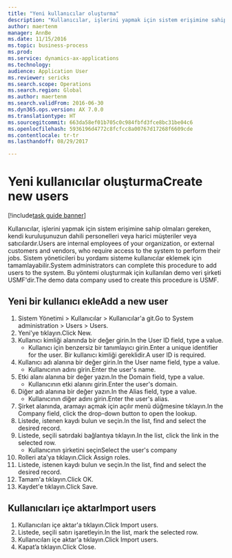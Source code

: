 ```yaml
--- 
title: "Yeni kullanıcılar oluşturma"
description: "Kullanıcılar, işlerini yapmak için sistem erişimine sahip olmaları gereken, kendi kuruluşunuzun dahili personelleri veya harici müşteriler veya satıcılardır."
author: maertenm
manager: AnnBe
ms.date: 11/15/2016
ms.topic: business-process
ms.prod: 
ms.service: dynamics-ax-applications
ms.technology: 
audience: Application User
ms.reviewer: sericks
ms.search.scope: Operations
ms.search.region: Global
ms.author: maertenm
ms.search.validFrom: 2016-06-30
ms.dyn365.ops.version: AX 7.0.0
ms.translationtype: HT
ms.sourcegitcommit: 663da58ef01b705c0c984fbfd3fce8bc31be04c6
ms.openlocfilehash: 5936196d4772c8fcfcc8a00767d17268f6609cde
ms.contentlocale: tr-tr
ms.lasthandoff: 08/29/2017

---
```

# <a name="create-new-users"></a><span data-ttu-id="05953-103">Yeni kullanıcılar oluşturma</span><span class="sxs-lookup"><span data-stu-id="05953-103">Create new users</span></span>

[!include[task guide banner](../../includes/task-guide-banner.md)]

<span data-ttu-id="05953-104">Kullanıcılar, işlerini yapmak için sistem erişimine sahip olmaları gereken, kendi kuruluşunuzun dahili personelleri veya harici müşteriler veya satıcılardır.</span><span class="sxs-lookup"><span data-stu-id="05953-104">Users are internal employees of your organization, or external customers and vendors, who require access to the system to perform their jobs.</span></span> <span data-ttu-id="05953-105">Sistem yöneticileri bu yordamı sisteme kullanıcılar eklemek için tamamlayabilir.</span><span class="sxs-lookup"><span data-stu-id="05953-105">System administrators can complete this procedure to add users to the system.</span></span> <span data-ttu-id="05953-106">Bu yöntemi oluşturmak için kullanılan demo veri şirketi USMF'dir.</span><span class="sxs-lookup"><span data-stu-id="05953-106">The demo data company used to create this procedure is USMF.</span></span> 


## <a name="add-a-new-user"></a><span data-ttu-id="05953-107">Yeni bir kullanıcı ekle</span><span class="sxs-lookup"><span data-stu-id="05953-107">Add a new user</span></span>
1. <span data-ttu-id="05953-108">Sistem Yönetimi > Kullanıcılar > Kullanıcılar'a git.</span><span class="sxs-lookup"><span data-stu-id="05953-108">Go to System administration > Users > Users.</span></span>
2. <span data-ttu-id="05953-109">Yeni'ye tıklayın.</span><span class="sxs-lookup"><span data-stu-id="05953-109">Click New.</span></span>
3. <span data-ttu-id="05953-110">Kullanıcı kimliği alanında bir değer girin.</span><span class="sxs-lookup"><span data-stu-id="05953-110">In the User ID field, type a value.</span></span>
    * <span data-ttu-id="05953-111">Kullanıcı için benzersiz bir tanımlayıcı girin.</span><span class="sxs-lookup"><span data-stu-id="05953-111">Enter a unique identifier for the user.</span></span> <span data-ttu-id="05953-112">Bir kullanıcı kimliği gereklidir.</span><span class="sxs-lookup"><span data-stu-id="05953-112">A user ID is required.</span></span>  
4. <span data-ttu-id="05953-113">Kullanıcı adı alanına bir değer girin.</span><span class="sxs-lookup"><span data-stu-id="05953-113">In the User name field, type a value.</span></span>
    * <span data-ttu-id="05953-114">Kullanıcının adını girin.</span><span class="sxs-lookup"><span data-stu-id="05953-114">Enter the user's name.</span></span>  
5. <span data-ttu-id="05953-115">Etki alanı alanına bir değer yazın.</span><span class="sxs-lookup"><span data-stu-id="05953-115">In the Domain field, type a value.</span></span>
    * <span data-ttu-id="05953-116">Kullanıcının etki alanını girin.</span><span class="sxs-lookup"><span data-stu-id="05953-116">Enter the user's domain.</span></span>  
6. <span data-ttu-id="05953-117">Diğer adı alanına bir değer yazın.</span><span class="sxs-lookup"><span data-stu-id="05953-117">In the Alias field, type a value.</span></span>
    * <span data-ttu-id="05953-118">Kullanıcının diğer adını girin.</span><span class="sxs-lookup"><span data-stu-id="05953-118">Enter the user's alias.</span></span>  
7. <span data-ttu-id="05953-119">Şirket alanında, aramayı açmak için açılır menü düğmesine tıklayın.</span><span class="sxs-lookup"><span data-stu-id="05953-119">In the Company field, click the drop-down button to open the lookup.</span></span>
8. <span data-ttu-id="05953-120">Listede, istenen kaydı bulun ve seçin.</span><span class="sxs-lookup"><span data-stu-id="05953-120">In the list, find and select the desired record.</span></span>
9. <span data-ttu-id="05953-121">Listede, seçili satırdaki bağlantıya tıklayın.</span><span class="sxs-lookup"><span data-stu-id="05953-121">In the list, click the link in the selected row.</span></span>
    * <span data-ttu-id="05953-122">Kullanıcının şirketini seçin</span><span class="sxs-lookup"><span data-stu-id="05953-122">Select the user's company</span></span>  
10. <span data-ttu-id="05953-123">Rolleri ata'ya tıklayın.</span><span class="sxs-lookup"><span data-stu-id="05953-123">Click Assign roles.</span></span>
11. <span data-ttu-id="05953-124">Listede, istenen kaydı bulun ve seçin.</span><span class="sxs-lookup"><span data-stu-id="05953-124">In the list, find and select the desired record.</span></span>
12. <span data-ttu-id="05953-125">Tamam'a tıklayın.</span><span class="sxs-lookup"><span data-stu-id="05953-125">Click OK.</span></span>
13. <span data-ttu-id="05953-126">Kaydet'e tıklayın.</span><span class="sxs-lookup"><span data-stu-id="05953-126">Click Save.</span></span>

## <a name="import-users"></a><span data-ttu-id="05953-127">Kullanıcıları içe aktar</span><span class="sxs-lookup"><span data-stu-id="05953-127">Import users</span></span>
1. <span data-ttu-id="05953-128">Kullanıcıları içe aktar'a tıklayın.</span><span class="sxs-lookup"><span data-stu-id="05953-128">Click Import users.</span></span>
2. <span data-ttu-id="05953-129">Listede, seçili satırı işaretleyin.</span><span class="sxs-lookup"><span data-stu-id="05953-129">In the list, mark the selected row.</span></span>
3. <span data-ttu-id="05953-130">Kullanıcıları içe aktar'a tıklayın.</span><span class="sxs-lookup"><span data-stu-id="05953-130">Click Import users.</span></span>
4. <span data-ttu-id="05953-131">Kapat’a tıklayın.</span><span class="sxs-lookup"><span data-stu-id="05953-131">Click Close.</span></span>


